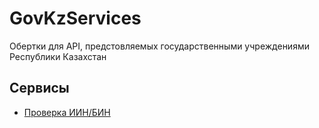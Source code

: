 # GovKzServices

Обертки для API, предстовляемых государственными учреждениями Республики Казахстан

## Сервисы

- [Проверка ИИН/БИН](https://stat.gov.kz/ru/juridical/by/bin/)
